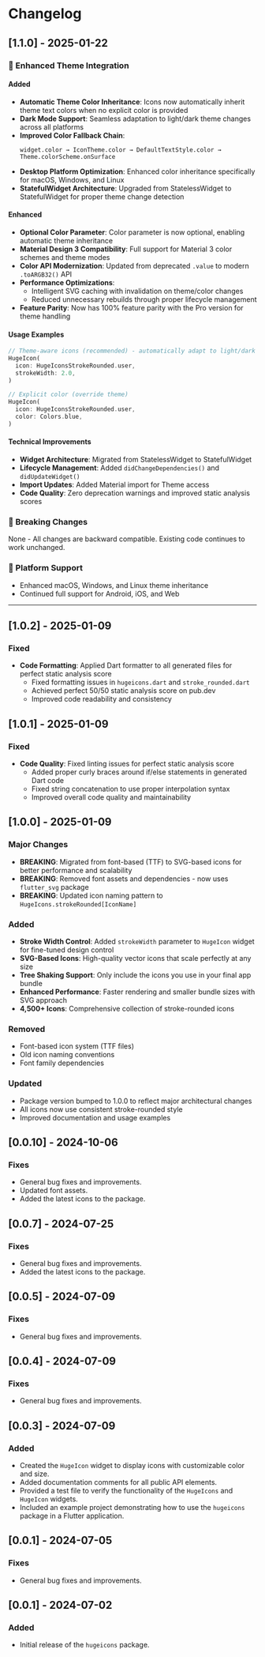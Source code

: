 # Changelog

## [1.1.0] - 2025-01-22

### 🎨 Enhanced Theme Integration

#### Added
- **Automatic Theme Color Inheritance**: Icons now automatically inherit theme text colors when no explicit color is provided
- **Dark Mode Support**: Seamless adaptation to light/dark theme changes across all platforms
- **Improved Color Fallback Chain**: 
  ```
  widget.color → IconTheme.color → DefaultTextStyle.color → Theme.colorScheme.onSurface
  ```
- **Desktop Platform Optimization**: Enhanced color inheritance specifically for macOS, Windows, and Linux
- **StatefulWidget Architecture**: Upgraded from StatelessWidget to StatefulWidget for proper theme change detection

#### Enhanced
- **Optional Color Parameter**: Color parameter is now optional, enabling automatic theme inheritance
- **Material Design 3 Compatibility**: Full support for Material 3 color schemes and theme modes
- **Color API Modernization**: Updated from deprecated `.value` to modern `.toARGB32()` API
- **Performance Optimizations**: 
  - Intelligent SVG caching with invalidation on theme/color changes
  - Reduced unnecessary rebuilds through proper lifecycle management
- **Feature Parity**: Now has 100% feature parity with the Pro version for theme handling

#### Usage Examples
```dart
// Theme-aware icons (recommended) - automatically adapt to light/dark themes
HugeIcon(
  icon: HugeIconsStrokeRounded.user,
  strokeWidth: 2.0,
)

// Explicit color (override theme)
HugeIcon(
  icon: HugeIconsStrokeRounded.user,
  color: Colors.blue,
)
```

#### Technical Improvements
- **Widget Architecture**: Migrated from StatelessWidget to StatefulWidget
- **Lifecycle Management**: Added `didChangeDependencies()` and `didUpdateWidget()` 
- **Import Updates**: Added Material import for Theme access
- **Code Quality**: Zero deprecation warnings and improved static analysis scores

### 🔧 Breaking Changes
None - All changes are backward compatible. Existing code continues to work unchanged.

### 📱 Platform Support
- Enhanced macOS, Windows, and Linux theme inheritance
- Continued full support for Android, iOS, and Web

---

## [1.0.2] - 2025-01-09
### Fixed
- **Code Formatting**: Applied Dart formatter to all generated files for perfect static analysis score
  - Fixed formatting issues in `hugeicons.dart` and `stroke_rounded.dart`
  - Achieved perfect 50/50 static analysis score on pub.dev
  - Improved code readability and consistency

## [1.0.1] - 2025-01-09
### Fixed
- **Code Quality**: Fixed linting issues for perfect static analysis score
  - Added proper curly braces around if/else statements in generated Dart code
  - Fixed string concatenation to use proper interpolation syntax
  - Improved overall code quality and maintainability

## [1.0.0] - 2025-01-09
### Major Changes
- **BREAKING**: Migrated from font-based (TTF) to SVG-based icons for better performance and scalability
- **BREAKING**: Removed font assets and dependencies - now uses `flutter_svg` package
- **BREAKING**: Updated icon naming pattern to `HugeIcons.strokeRounded[IconName]`

### Added
- **Stroke Width Control**: Added `strokeWidth` parameter to `HugeIcon` widget for fine-tuned design control
- **SVG-Based Icons**: High-quality vector icons that scale perfectly at any size
- **Tree Shaking Support**: Only include the icons you use in your final app bundle
- **Enhanced Performance**: Faster rendering and smaller bundle sizes with SVG approach
- **4,500+ Icons**: Comprehensive collection of stroke-rounded icons

### Removed
- Font-based icon system (TTF files)
- Old icon naming conventions
- Font family dependencies

### Updated
- Package version bumped to 1.0.0 to reflect major architectural changes
- All icons now use consistent stroke-rounded style
- Improved documentation and usage examples

## [0.0.10] - 2024-10-06
### Fixes
- General bug fixes and improvements.
- Updated font assets.
- Added the latest icons to the package.

## [0.0.7] - 2024-07-25
### Fixes
- General bug fixes and improvements.
- Added the latest icons to the package.

## [0.0.5] - 2024-07-09
### Fixes
- General bug fixes and improvements.

## [0.0.4] - 2024-07-09
### Fixes
- General bug fixes and improvements.

## [0.0.3] - 2024-07-09
### Added
- Created the `HugeIcon` widget to display icons with customizable color and size.
- Added documentation comments for all public API elements.
- Provided a test file to verify the functionality of the `HugeIcons` and `HugeIcon` widgets.
- Included an example project demonstrating how to use the `hugeicons` package in a Flutter application.

## [0.0.1] - 2024-07-05
### Fixes
- General bug fixes and improvements.

## [0.0.1] - 2024-07-02
### Added
- Initial release of the `hugeicons` package.
